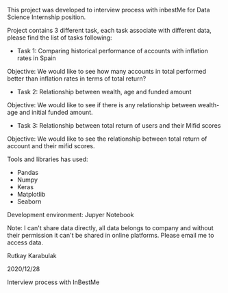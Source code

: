 This project was developed to interview process with inbestMe for Data Science Internship position. 

Project contains 3 different task, each task associate with different data, please find the list of tasks following:

- Task 1: Comparing historical performance of accounts with inflation rates in Spain

Objective: We would like to see how many accounts in total performed better than inflation rates in terms of total return?

- Task 2: Relationship between wealth, age and funded amount

Objective: We would like to see if there is any relationship between wealth-age and initial funded amount.

- Task 3: Relationship between total return of users and their Mifid scores

Objective: We would like to see the relationship between total return of account and their mifid scores.


Tools and libraries has used:
- Pandas
- Numpy
- Keras
- Matplotlib
- Seaborn

Development environment: Jupyer Notebook

Note: I can't share data directly, all data belongs to company and without their permission it can't be shared in online platforms. Please email me to access data.

Rutkay Karabulak

2020/12/28

Interview process with InBestMe


